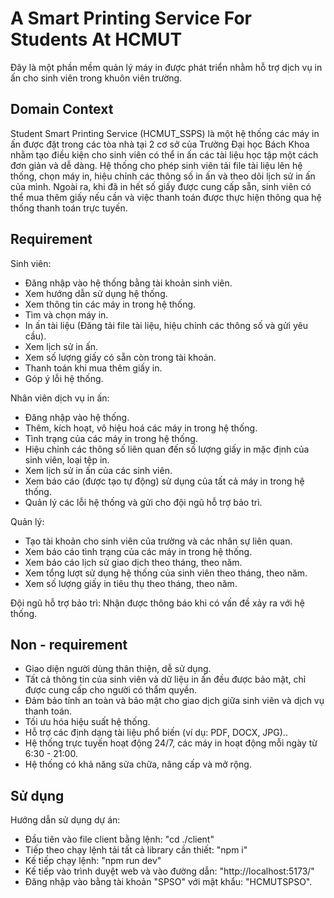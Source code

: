 # A Smart Printing Service For Students At HCMUT

Đây là một phần mềm quản lý máy in được phát triển nhằm hỗ trợ dịch vụ in ấn cho sinh viên trong khuôn viên trường.

## Domain Context

Student Smart Printing Service (HCMUT_SSPS) là một hệ thống các máy in ấn được đặt trong các tòa nhà tại 2 cơ sở của Trường Đại học Bách Khoa nhằm tạo điều kiện cho sinh viên có thể in ấn các tài liệu học tập một cách đơn giản và dễ dàng. Hệ thống cho phép sinh viên tải file tài liệu lên hệ thống, chọn máy in, hiệu chỉnh các thông số in ấn và theo dõi lịch sử in ấn của mình. Ngoài ra, khi đã in hết số giấy được cung cấp sẵn, sinh viên có thể mua thêm giấy nếu cần và việc thanh toán được thực hiện thông qua hệ thống thanh toán trực tuyến.

## Requirement

Sinh viên:

- Đăng nhập vào hệ thống bằng tài khoản sinh viên.
- Xem hướng dẫn sử dụng hệ thống.
- Xem thông tin các máy in trong hệ thống.
- Tìm và chọn máy in.
- In ấn tài liệu (Đăng tải file tài liệu, hiệu chỉnh các thông số và gửi yêu cầu).
- Xem lịch sử in ấn.
- Xem số lượng giấy có sẵn còn trong tài khoản.
- Thanh toán khi mua thêm giấy in.
- Góp ý lỗi hệ thống.

Nhân viên dịch vụ in ấn:

- Đăng nhập vào hệ thống.
- Thêm, kích hoạt, vô hiệu hoá các máy in trong hệ thống.
- Tình trạng của các máy in trong hệ thống.
- Hiệu chỉnh các thông số liên quan đến số lượng giấy in mặc định của sinh viên, loại tệp in.
- Xem lịch sử in ấn của các sinh viên.
- Xem báo cáo (được tạo tự động) sử dụng của tất cả máy in trong hệ thống.
- Quản lý các lỗi hệ thống và gửi cho đội ngũ hỗ trợ bảo trì.

Quản lý:

- Tạo tài khoản cho sinh viên của trường và các nhân sự liên quan.
- Xem báo cáo tình trạng của các máy in trong hệ thống.
- Xem báo cáo lịch sử giao dịch theo tháng, theo năm.
- Xem tổng lượt sử dụng hệ thống của sinh viên theo tháng, theo năm.
- Xem số lượng giấy in tiêu thụ theo tháng, theo năm.

Đội ngũ hỗ trợ bảo trì: Nhận được thông báo khi có vấn đề xảy ra với hệ thống.

## Non - requirement

- Giao diện người dùng thân thiện, dễ sử dụng.
- Tất cả thông tin của sinh viên và dữ liệu in ấn đều được bảo mật, chỉ được cung cấp cho người có thẩm quyền.
- Đảm bảo tính an toàn và bảo mật cho giao dịch giữa sinh viên và dịch vụ thanh toán.
- Tối ưu hóa hiệu suất hệ thống.
- Hỗ trợ các định dạng tài liệu phổ biến (ví dụ: PDF, DOCX, JPG)..
- Hệ thống trực tuyến hoạt động 24/7, các máy in hoạt động mỗi ngày từ 6:30 - 21:00.
- Hệ thống có khả năng sửa chữa, nâng cấp và mở rộng.

## Sử dụng

Hướng dẫn sử dụng dự án:

- Đầu tiên vào file client bằng lệnh: "cd ./client"
- Tiếp theo chạy lệnh tải tất cả library cần thiết: "npm i"
- Kế tiếp chạy lệnh: "npm run dev"
- Kế tiếp vào trình duyệt web và vào đường dẫn: "http://localhost:5173/"
- Đăng nhập vào bằng tài khoản "SPSO" với mật khẩu: "HCMUTSPSO".
